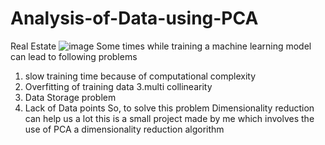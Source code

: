 # Analysis-of-Data-using-PCA
Real Estate
![image](https://user-images.githubusercontent.com/98522737/202336863-3e28a6eb-8072-48a8-86f3-a7448541d5e4.png)
Some times while training a machine learning model can lead to following problems
1. slow training time because of computational complexity
2. Overfitting of training data
3.multi collinearity
4. Data Storage problem
5. Lack of Data points
So, to solve this problem Dimensionality reduction can help us a lot
 this is a small project made by me which involves the use of PCA a dimensionality reduction algorithm 
 
